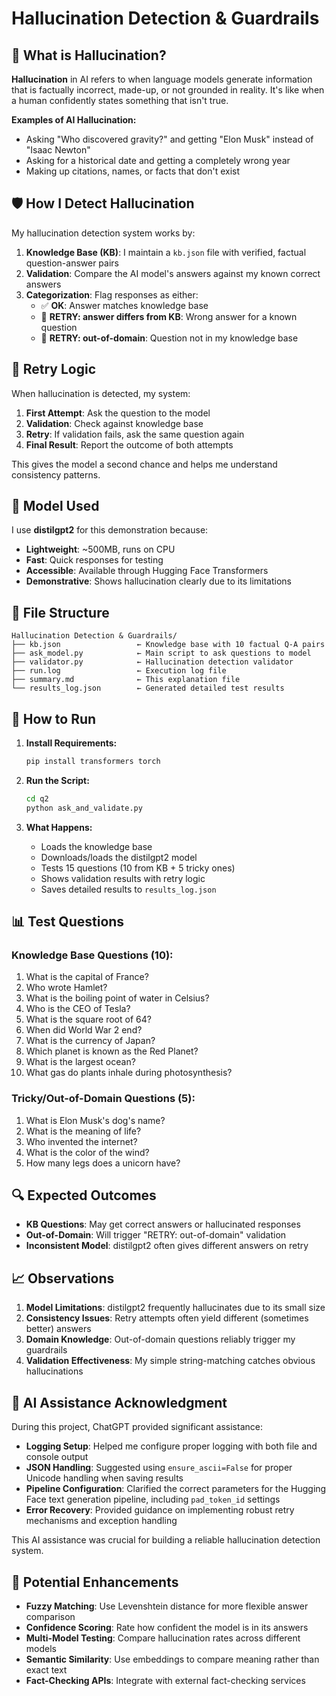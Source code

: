 # Hallucination Detection & Guardrails

## 🧠 What is Hallucination?

**Hallucination** in AI refers to when language models generate information that is factually incorrect, made-up, or not grounded in reality. It's like when a human confidently states something that isn't true.

**Examples of AI Hallucination:**
- Asking "Who discovered gravity?" and getting "Elon Musk" instead of "Isaac Newton"
- Asking for a historical date and getting a completely wrong year
- Making up citations, names, or facts that don't exist

## 🛡️ How I Detect Hallucination

My hallucination detection system works by:

1. **Knowledge Base (KB)**: I maintain a `kb.json` file with verified, factual question-answer pairs
2. **Validation**: Compare the AI model's answers against my known correct answers
3. **Categorization**: Flag responses as either:
   - ✅ **OK**: Answer matches knowledge base
   - 🛑 **RETRY: answer differs from KB**: Wrong answer for a known question
   - 🛑 **RETRY: out-of-domain**: Question not in my knowledge base

## 🔄 Retry Logic

When hallucination is detected, my system:

1. **First Attempt**: Ask the question to the model
2. **Validation**: Check against knowledge base
3. **Retry**: If validation fails, ask the same question again
4. **Final Result**: Report the outcome of both attempts

This gives the model a second chance and helps me understand consistency patterns.

## 🤖 Model Used

I use **distilgpt2** for this demonstration because:
- **Lightweight**: ~500MB, runs on CPU
- **Fast**: Quick responses for testing
- **Accessible**: Available through Hugging Face Transformers
- **Demonstrative**: Shows hallucination clearly due to its limitations

## 📁 File Structure

```
Hallucination Detection & Guardrails/
├── kb.json                 ← Knowledge base with 10 factual Q-A pairs
├── ask_model.py            ← Main script to ask questions to model
├── validator.py            ← Hallucination detection validator
├── run.log                 ← Execution log file
├── summary.md              ← This explanation file
└── results_log.json        ← Generated detailed test results
```

## 🚀 How to Run

1. **Install Requirements:**
   ```bash
   pip install transformers torch
   ```

2. **Run the Script:**
   ```bash
   cd q2
   python ask_and_validate.py
   ```

3. **What Happens:**
   - Loads the knowledge base
   - Downloads/loads the distilgpt2 model
   - Tests 15 questions (10 from KB + 5 tricky ones)
   - Shows validation results with retry logic
   - Saves detailed results to `results_log.json`

## 📊 Test Questions

### Knowledge Base Questions (10):
1. What is the capital of France?
2. Who wrote Hamlet?
3. What is the boiling point of water in Celsius?
4. Who is the CEO of Tesla?
5. What is the square root of 64?
6. When did World War 2 end?
7. What is the currency of Japan?
8. Which planet is known as the Red Planet?
9. What is the largest ocean?
10. What gas do plants inhale during photosynthesis?

### Tricky/Out-of-Domain Questions (5):
1. What is Elon Musk's dog's name?
2. What is the meaning of life?
3. Who invented the internet?
4. What is the color of the wind?
5. How many legs does a unicorn have?

## 🔍 Expected Outcomes

- **KB Questions**: May get correct answers or hallucinated responses
- **Out-of-Domain**: Will trigger "RETRY: out-of-domain" validation
- **Inconsistent Model**: distilgpt2 often gives different answers on retry

## 📈 Observations

1. **Model Limitations**: distilgpt2 frequently hallucinates due to its small size
2. **Consistency Issues**: Retry attempts often yield different (sometimes better) answers
3. **Domain Knowledge**: Out-of-domain questions reliably trigger my guardrails
4. **Validation Effectiveness**: My simple string-matching catches obvious hallucinations

## 🤖 AI Assistance Acknowledgment

During this project, ChatGPT provided significant assistance:
- **Logging Setup**: Helped me configure proper logging with both file and console output
- **JSON Handling**: Suggested using `ensure_ascii=False` for proper Unicode handling when saving results
- **Pipeline Configuration**: Clarified the correct parameters for the Hugging Face text generation pipeline, including `pad_token_id` settings
- **Error Recovery**: Provided guidance on implementing robust retry mechanisms and exception handling

This AI assistance was crucial for building a reliable hallucination detection system.

## 🚀 Potential Enhancements

- **Fuzzy Matching**: Use Levenshtein distance for more flexible answer comparison
- **Confidence Scoring**: Rate how confident the model is in its answers
- **Multi-Model Testing**: Compare hallucination rates across different models
- **Semantic Similarity**: Use embeddings to compare meaning rather than exact text
- **Fact-Checking APIs**: Integrate with external fact-checking services
